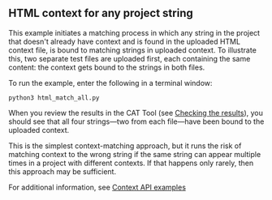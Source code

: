 ## HTML context for any project string

This example initiates a matching process in which any string in the project that doesn't already have context and is found in the uploaded HTML context file, is bound to matching strings in uploaded context. To illustrate this, two separate test files are uploaded first, each containing the same content: the context gets bound to the strings in both files.

To run the example, enter the following in a terminal window:

```
python3 html_match_all.py
```

When you review the results in the CAT Tool (see [Checking the results](../README.md#checking-the-results)), you should see that all four strings—two from each file—have been bound to the uploaded context.

This is the simplest context-matching approach, but it runs the risk of matching context to the wrong string if the same string can appear multiple times in a project with different contexts. If that happens only rarely, then this approach may be sufficient.

For additional information, see [Context API examples](../README.md)
